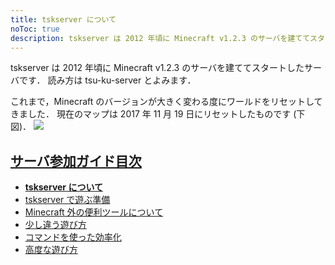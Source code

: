 ```yaml
---
title: tskserver について
noToc: true
description: tskserver は 2012 年頃に Minecraft v1.2.3 のサーバを建ててスタートしたサーバです．読み方は tsu-ku-server とよみます．
---
```


tskserver は 2012 年頃に Minecraft v1.2.3 のサーバを建ててスタートしたサーバです．
読み方は tsu-ku-server とよみます．

これまで，Minecraft のバージョンが大きく変わる度にワールドをリセットしてきました．
現在のマップは 2017 年 11 月 19 日にリセットしたものです (下図)．
![](https://pbs.twimg.com/media/DO_xfIkU8AAq8iS.jpg)

## [サーバ参加ガイド目次](/introduction)
* **[tskserver について](/introduction/about)**
* [tskserver で遊ぶ準備](/introduction/prepare)
* [Minecraft 外の便利ツールについて](/introduction/tools)
* [少し違う遊び方](/introduction/plugins)
* [コマンドを使った効率化](/introduction/commands)
* [高度な遊び方](/introduction/advanced)
